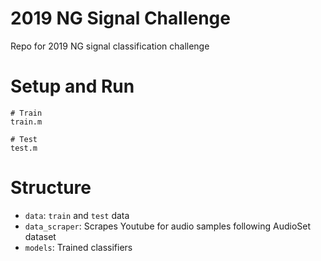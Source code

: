 # 2019 NG Signal Challenge

Repo for 2019 NG signal classification challenge

# Setup and Run
    # Train
	train.m
	
	# Test
	test.m

# Structure
  - `data`: `train` and `test` data
  - `data_scraper`: Scrapes Youtube for audio samples following AudioSet dataset
  - `models`: Trained classifiers